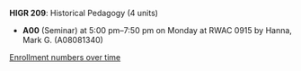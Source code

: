 **HIGR 209**: Historical Pedagogy (4 units)

- **A00** (Seminar) at 5:00 pm–7:50 pm on Monday at RWAC 0915 by Hanna, Mark G. (A08081340)

[Enrollment numbers over time](./HIGR209.tsv)
